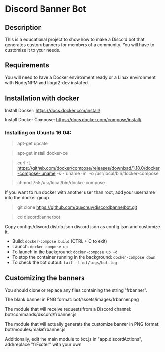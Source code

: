 # Discord Banner Bot
## Description
This is a educational project to show how to make a Discord bot that generates custom banners for members of a community. You will have to customize it to your needs.

## Requirements
You will need to have a Docker environment ready or a Linux environment with Node/NPM and libgd2-dev installed.

## Installation with docker
Install Docker: https://docs.docker.com/install/

Install Docker Compose: https://docs.docker.com/compose/install/

### Installing on Ubuntu 16.04:
> apt-get update

> apt-get install docker-ce

> curl -L https://github.com/docker/compose/releases/download/1.18.0/docker-compose-`uname -s\`-\`uname -m\` -o /usr/local/bin/docker-compose

> chmod 755 /usr/local/bin/docker-compose

If you want to run docker with another user than root, add your username into the docker group

> git clone https://github.com/quochuy/discordbannerbot.git

> cd discordbannerbot

Copy configs/discord.distrib.json discord.json as config.json and customize it.

- Build: `docker-compose build` (CTRL + C to exit)
- Launch: `docker-compose up`
- To launch in the background: `docker-compose up -d`
- To stop the container running in the background: `docker-compose down`
- To check the bot output: `tail -f bot/logs/bot.log`

## Customizing the banners
You should clone or replace any files containing the string "frbanner".

The blank banner in PNG format: bot/assets/images/frbanner.png

The module that will receive requests from a Discord channel: bot/commands/discord/frbanner.js

The module that will actually generate the customize banner in PNG format: bot/modules/makefrbanner.js

Additionally, edit the main module to bot.js in "app.discordActions", add/replace "frFooter" with your own. 

